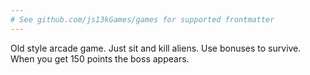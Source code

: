 ```yaml
---
# See github.com/js13kGames/games for supported frontmatter
---
```

Old style arcade game. Just sit and kill aliens.
Use bonuses to survive. When you get 150 points the boss appears.